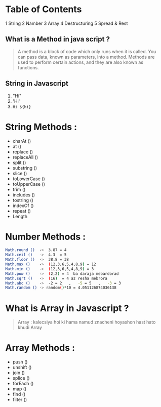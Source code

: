 # Table of Contents
1 String
2 Namber
3 Array
4 Destructuring
5 Spread & Rest

## What is a Method in java script ?
> A method is a block of code which only runs when it is called.
> You can pass data, known as parameters, into a method.
> Methods are used to perform certain actions, and they are also known as functions.

## String in Javascript
1) "Hi"
2) 'Hi'
3) `Hi ${hi}`

# String Methods :
- charAt () 
- at ()
- replace ()
- replaceAll ()
- split ()
- substring ()
- slice ()
- toLowerCase ()
- toUpperCase ()
- trim ()
- includes ()
- tostring ()
- indexOf ()
- repeat ()
- Length

# Number Methods :
```sh
Math.round ()  ->  3.87 = 4
Math.ceil ()   ->  4.3  = 5
Math.floor ()  ->  38.8 = 38
Math.max ()    ->  (12,3,6,5,4,8,9) = 12
Math.min ()    ->  (12,3,6,5,4,8,9) = 3
Math.pow ()    ->  (2,2) = 4  ba daraja mebardorad
Math.sqrt ()   ->  (16)  = 4 az resha mebrora
Math.abc ()    ->  -2 = 2   ,   -5 = 5   ,   -3 = 3
Math.random () -> random()*10 = 4.051126874036138
```
# What is Array in Javascript ?
> Array : kalecsiya hoi ki hama namud znacheni hoyashon hast hato khudi Array

# Array Methods :
- push ()
- unshift ()
- join ()
- splice ()
- forEach ()
- map ()
- find ()
- filter ()

